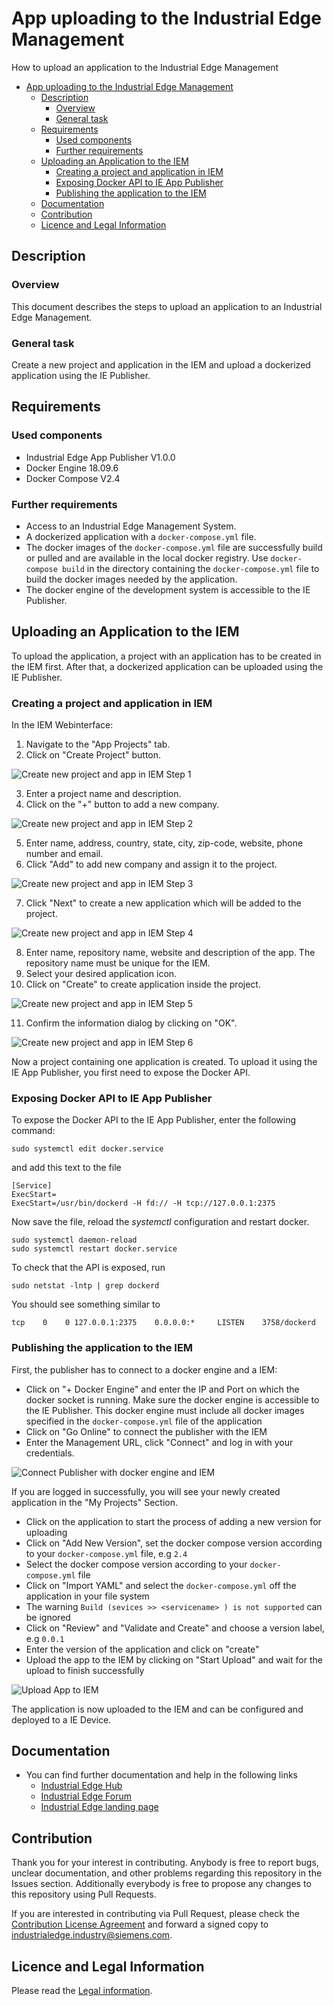 # App uploading to the Industrial Edge Management

How to upload an application to the Industrial Edge Management

- [App uploading to the Industrial Edge Management](#app-uploading-to-the-industrial-edge-management)
  - [Description](#description)
    - [Overview](#overview)
    - [General task](#general-task)
  - [Requirements](#requirements)
    - [Used components](#used-components)
    - [Further requirements](#further-requirements)
  - [Uploading an Application to the IEM](#uploading-an-application-to-the-iem)
    - [Creating a project and application in IEM](#creating-a-project-and-application-in-iem)
    - [Exposing Docker API to IE App Publisher](#exposing-docker-api-to-ie-app-publisher)
    - [Publishing the application to the IEM](#publishing-the-application-to-the-iem)
  - [Documentation](#documentation)
  - [Contribution](#contribution)
  - [Licence and Legal Information](#licence-and-legal-information)

## Description

### Overview

This document describes the steps to upload an application to an Industrial Edge Management.

### General task

Create a new project and application in the IEM and upload a dockerized application using the IE Publisher.

## Requirements

### Used components

- Industrial Edge App Publisher V1.0.0
- Docker Engine 18.09.6
- Docker Compose V2.4

### Further requirements

- Access to an Industrial Edge Management System.
- A dockerized application with a `docker-compose.yml` file.
- The docker images of the `docker-compose.yml` file are successfully build or pulled and are available in the local docker registry. Use `docker-compose build` in the directory containing the `docker-compose.yml` file to build the docker images needed by the application.
- The docker engine of the development system is accessible to the IE Publisher.

## Uploading an Application to the IEM

To upload the application, a project with an application has to be created in the IEM first. After that, a dockerized application can be uploaded using the IE Publisher.

### Creating a project and application in IEM

In the IEM Webinterface:

1. Navigate to the "App Projects" tab.
2. Click on "Create Project" button.
   
![Create new project and app in IEM Step 1](doc/graphics/create-project-and-app-iem-step1.png)

3. Enter a project name and description.
4. Click on the "+" button to add a new company.
   
![Create new project and app in IEM Step 2](doc/graphics/create-project-and-app-iem-step2.png)

5. Enter name, address, country, state, city, zip-code, website, phone number and email.
6. Click "Add" to add new company and assign it to the project.

![Create new project and app in IEM Step 3](doc/graphics/create-project-and-app-iem-step3.png)

7. Click "Next" to create a new application which will be added to the project.
 
![Create new project and app in IEM Step 4](doc/graphics/create-project-and-app-iem-step4.png)

8. Enter name, repository name, website and description of the app. The repository name must be unique for the IEM.
9. Select your desired application icon.
10. Click on "Create" to create application inside the project.

![Create new project and app in IEM Step 5](doc/graphics/create-project-and-app-iem-step5.png)

11. Confirm the information dialog by clicking on "OK".

![Create new project and app in IEM Step 6](doc/graphics/create-project-and-app-iem-step6.png)


Now a project containing one application is created. To upload it using the IE App Publisher, you first need to expose the Docker API.

### Exposing Docker API to IE App Publisher

To expose the Docker API to the IE App Publisher, enter the following command:

    sudo systemctl edit docker.service

and add this text to the file

    [Service]
    ExecStart=
    ExecStart=/usr/bin/dockerd -H fd:// -H tcp://127.0.0.1:2375

Now save the file, reload the *systemctl* configuration and restart docker.

    sudo systemctl daemon-reload
    sudo systemctl restart docker.service

To check that the API is exposed, run

    sudo netstat -lntp | grep dockerd  

You should see something similar to

    tcp    0    0 127.0.0.1:2375    0.0.0.0:*     LISTEN    3758/dockerd 

### Publishing the application to the IEM

First, the publisher has to connect to a docker engine and a IEM:

- Click on "+ Docker Engine" and enter the IP and Port on which the docker socket is running. Make sure the docker engine is accessible to the IE Publisher. This docker engine must include all docker images specified in the `docker-compose.yml` file of the application
- Click on "Go Online" to connect the publisher with the IEM
- Enter the Management URL, click "Connect" and log in with your credentials. 

![Connect Publisher with docker engine and IEM](doc/graphics/publisher-connect-docker-iem.gif)

If you are logged in successfully, you will see your newly created application in the "My Projects" Section.

- Click on the application to start the process of adding a new version for uploading
- Click on "Add New Version", set the docker compose version according to your `docker-compose.yml` file, e.g `2.4`
- Select the docker compose version according to your `docker-compose.yml` file
- Click on "Import YAML" and select the `docker-compose.yml` off the application in your file system
- The warning `Build (sevices >> <servicename> ) is not supported` can be ignored 
- Click on "Review" and "Validate and Create" and choose a version label, e.g `0.0.1`
- Enter the version of the application and click on "create"
- Upload the app to the IEM by clicking on "Start Upload" and wait for the upload to finish successfully

![Upload App to IEM](doc/graphics/upload-app-iem.gif)

The application is now uploaded to the IEM and can be configured and deployed to a IE Device.

## Documentation

- You can find further documentation and help in the following links
  - [Industrial Edge Hub](https://iehub.eu1.edge.siemens.cloud/#/documentation)
  - [Industrial Edge Forum](https://www.siemens.com/industrial-edge-forum)
  - [Industrial Edge landing page](https://new.siemens.com/global/en/products/automation/topic-areas/industrial-edge/simatic-edge.html)
  
## Contribution

Thank you for your interest in contributing. Anybody is free to report bugs, unclear documentation, and other problems regarding this repository in the Issues section.
Additionally everybody is free to propose any changes to this repository using Pull Requests.

If you are interested in contributing via Pull Request, please check the [Contribution License Agreement](Siemens_CLA_1.1.pdf) and forward a signed copy to [industrialedge.industry@siemens.com](mailto:industrialedge.industry@siemens.com?subject=CLA%20Agreement%20Industrial-Edge).

## Licence and Legal Information

Please read the [Legal information](LICENSE.md).

